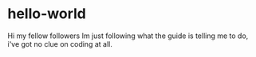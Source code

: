# hello-world
Hi my fellow followers
Im just following what the guide is telling me to do, i've got no clue on coding at all.
